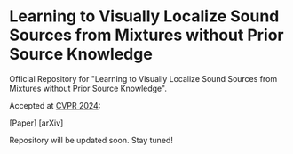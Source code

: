 # Learning to Visually Localize Sound Sources from Mixtures without Prior Source Knowledge
Official Repository for "Learning to Visually Localize Sound Sources from Mixtures without Prior Source Knowledge". <br/>

Accepted at [CVPR 2024](https://cvpr.thecvf.com/Conferences/2024): <br/>

[Paper] [arXiv]

Repository will be updated soon. Stay tuned! <br/>